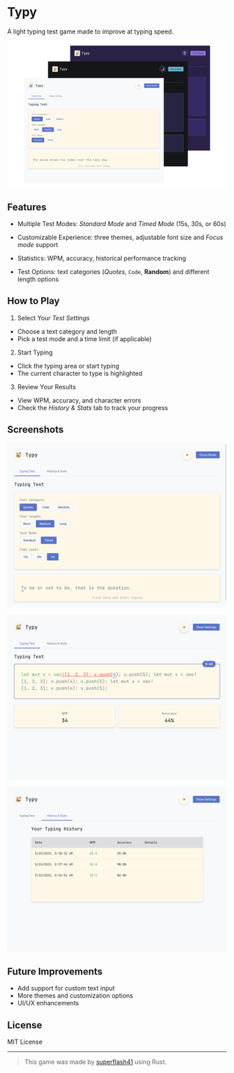 # Typy

A light typing test game made to improve at typing speed.

<p align="center">
  <img src="./screenshots/themes.png" width="700">
</p>

## Features

- Multiple Test Modes: *Standard Mode* and *Timed Mode* (15s, 30s, or 60s)

- Customizable Experience: three themes, adjustable font size and *Focus mode* support

- Statistics: WPM, accuracy, historical performance tracking

- Test Options: text categories (*Quotes*, `Code`, **Random**) and different length options

## How to Play

1. Select Your *Test Settings*
- Choose a text category and length
- Pick a test mode and a time limit (if applicable)

2. Start Typing
- Click the typing area or start typing
- The current character to type is highlighted

3. Review Your Results
- View WPM, accuracy, and character errors
- Check the *History & Stats* tab to track your progress

## Screenshots

<p align="center">
  <img src="./screenshots/settings.png" width="700">
</p>

<p align="center">
  <img src="./screenshots/game.png" width="700">
</p>

<p align="center">
  <img src="./screenshots/history.png" width="700">
</p>

## Future Improvements

- Add support for custom text input
- More themes and customization options
- UI/UX enhancements

## License

MIT License

---

> This game was made by [superflash41](github.com/superflash41) using Rust.